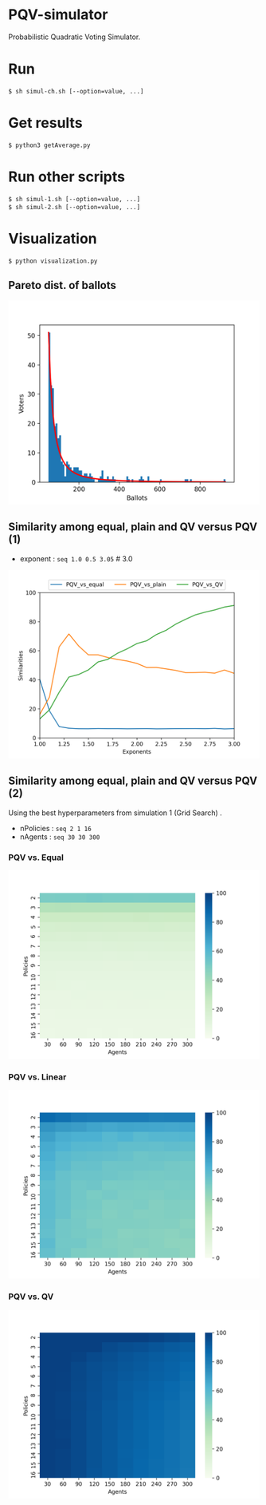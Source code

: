 # PQV-simulator
Probabilistic Quadratic Voting Simulator.

# Run
```
$ sh simul-ch.sh [--option=value, ...]
```

# Get results
```
$ python3 getAverage.py
```

# Run other scripts
```
$ sh simul-1.sh [--option=value, ...]
$ sh simul-2.sh [--option=value, ...]
```

# Visualization

```
$ python visualization.py
```

## Pareto dist. of ballots

![](./plots/pareto.png)

## Similarity among equal, plain and QV versus PQV (1)

* exponent  : `seq 1.0 0.5 3.05`  # 3.0

![](./plots/graph.png)

<!--
txWindow    : Graph : `seq 10 10 100` [%]
-->

## Similarity among equal, plain and QV versus PQV (2)

Using the best hyperparameters from simulation 1 (Grid Search) .

* nPolicies : `seq 2 1 16`
* nAgents   : `seq 30 30 300`

### PQV vs. Equal

![](./plots/heatmap_PQV_vs_equal.png)

### PQV vs. Linear

![](./plots/heatmap_PQV_vs_plain.png)

### PQV vs. QV

![](./plots/heatmap_PQV_vs_QV.png)
